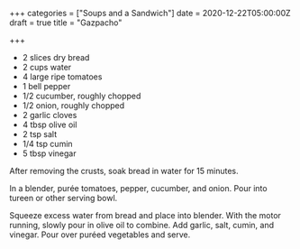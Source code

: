 +++
categories = ["Soups and a Sandwich"]
date = 2020-12-22T05:00:00Z
draft = true
title = "Gazpacho"

+++
* 2 slices dry bread
* 2 cups water
* 4 large ripe tomatoes
* 1 bell pepper
* 1/2 cucumber, roughly chopped
* 1/2 onion, roughly chopped
* 2 garlic cloves
* 4 tbsp olive oil
* 2 tsp salt
* 1/4 tsp cumin
* 5 tbsp vinegar

After removing the crusts, soak bread in water for 15 minutes. 

In a blender, purée tomatoes, pepper, cucumber, and onion. Pour into tureen or other serving bowl. 

Squeeze excess water from bread and place into blender. With the motor running, slowly pour in olive oil to combine. Add garlic, salt, cumin, and vinegar. Pour over puréed vegetables and serve.